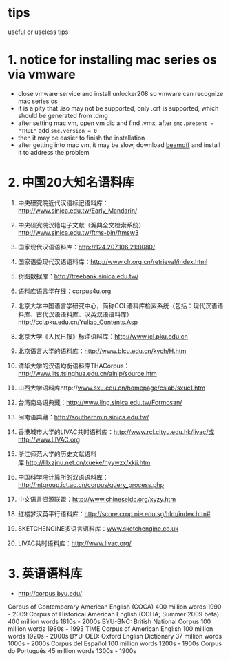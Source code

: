 # tips
useful or useless tips
# 1. notice for installing mac series os via vmware #
- close vmware service and install unlocker208 so vmware can recognize mac series os
- it is a pity that .iso may not be supported, only .crf is supported, which should be generated from .dmg
- after setting mac vm, open vm dic and find .vmx, after `smc.present = "TRUE"` add `smc.version = 0`
- then it may be easier to finish the installation
- after getting into mac vm, it may be slow, download [beamoff](http://files.cnblogs.com/files/yipu/beamoff.zip) and install it to address the problem

# 2. 中国20大知名语料库 #
1. 中央研究院近代汉语标记语料库：http://www.sinica.edu.tw/Early_Mandarin/
2. 中央研究院汉籍电子文献（瀚典全文检索系统）http://www.sinica.edu.tw/ftms-bin/ftmsw3
3. 国家现代汉语语料库：http://124.207.106.21:8080/
4. 国家语委现代汉语语料库：http://www.clr.org.cn/retrieval/index.html
5. 树图数据库：http://treebank.sinica.edu.tw/
6. 语料库语言学在线：corpus4u.org
7. 北京大学中国语言学研究中心，简称CCL语料库检索系统（包括：现代汉语语料库、古代汉语语料库、汉英双语语料库）http://ccl.pku.edu.cn/Yuliao_Contents.Asp
8. 北京大学《人民日报》标注语料库：http://www.icl.pku.edu.cn
9. 北京语言大学的语料库：http://www.blcu.edu.cn/kych/H.htm
 
10. 清华大学的汉语均衡语料库THACorpus：http://www.lits.tsinghua.edu.cn/ainlp/source.htm
11. 山西大学语料库http://www.sxu.edu.cn/homepage/cslab/sxuc1.htm
12. 台湾南岛语典藏：http://www.ling.sinica.edu.tw/Formosan/
13. 闽南语典藏：http://southernmin.sinica.edu.tw/
14. 香港城市大学的LIVAC共时语料库：http://www.rcl.cityu.edu.hk/livac/或http://www.LIVAC.org
15. 浙江师范大学的历史文献语料库:http://lib.zjnu.net.cn/xueke/hyywzx/xkjj.htm
16. 中国科学院计算所的双语语料库：http://mtgroup.ict.ac.cn/corpus/query_process.php
17. 中文语言资源联盟：http://www.chineseldc.org/xyzy.htm
18. 红楼梦汉英平行语料库：http://score.crpp.nie.edu.sg/hlm/index.htm#
19. SKETCHENGINE多语言语料库：www.sketchengine.co.uk
20. LIVAC共时语料库：http://www.livac.org/

# 3. 英语语料库 #
- http://corpus.byu.edu/

Corpus of Contemporary American English (COCA)	400 million words	1990 - 2009
Corpus of Historical American English (COHA; Summer 2009 beta)	400 million words	1810s - 2000s
BYU-BNC: British National Corpus	100 million words	1980s - 1993
TIME Corpus of American English	100 million words	1920s - 2000s
BYU-OED: Oxford English Dictionary	37 million words	1000s - 2000s
Corpus del Español	100 million words	1200s - 1900s
Corpus do Português	45 million words	1300s - 1900s


